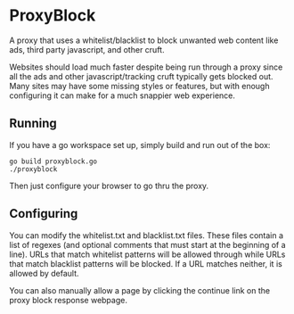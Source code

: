 # ProxyBlock
A proxy that uses a whitelist/blacklist to block unwanted web content like ads, third party javascript, and other cruft.

Websites should load much faster despite being run through a proxy since all the ads and other javascript/tracking cruft typically gets blocked out.  Many sites may have some missing styles or features, but with enough configuring it can make for a much snappier web experience.

## Running
If you have a go workspace set up, simply build and run out of the box:
```
go build proxyblock.go
./proxyblock
```
Then just configure your browser to go thru the proxy.

## Configuring
You can modify the whitelist.txt and blacklist.txt files.
These files contain a list of regexes (and optional comments that must start at
the beginning of a line).  URLs that match whitelist patterns will be allowed through
while URLs that match blacklist patterns will be blocked.  If a URL matches neither, it is allowed by default.

You can also manually allow a page by clicking the continue link on the proxy block response webpage.

